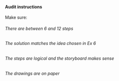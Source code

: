 #### Audit instructions

Make sure:

###### There are between 6 and 12 steps
###### The solution matches the idea chosen in Ex 6
###### The steps are logical and the storyboard makes sense
###### The drawings are on paper